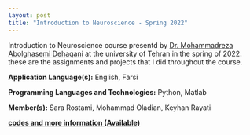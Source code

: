 ```yaml
---
layout: post
title: "Introduction to Neuroscience - Spring 2022"
---
```

Introduction to Neuroscience course presentd by [Dr. Mohammadreza Abolghasemi Dehaqani](https://ece.ut.ac.ir/en/~dehaqani) at the university of Tehran in the spring of 2022. these are the assignments and projects that I did throughout the course.


**Application Language(s):** English, Farsi

**Programming Languages and Technologies:** Python, Matlab

**Member(s):** Sara Rostami, Mohammad Oladian, Keyhan Rayati

**[codes and more information (Available)](#)**
